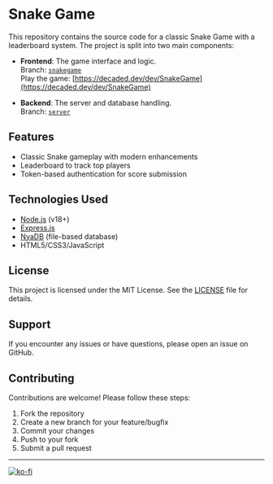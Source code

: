 # Snake Game

This repository contains the source code for a classic Snake Game with a leaderboard system. The project is split into two main components:

- **Frontend**: The game interface and logic.  
  Branch: [`snakegame`](https://github.com/Decaded/SnakeGame/tree/snakegame)  
  Play the game: [https://decaded.dev/dev/SnakeGame](https://decaded.dev/dev/SnakeGame)

- **Backend**: The server and database handling.  
  Branch: [`server`](https://github.com/Decaded/SnakeGame/tree/server)

## Features

- Classic Snake gameplay with modern enhancements
- Leaderboard to track top players
- Token-based authentication for score submission

## Technologies Used

- [Node.js](https://nodejs.org/) (v18+)
- [Express.js](https://expressjs.com/)
- [NyaDB](https://github.com/Decaded/NyaDB) (file-based database)
- HTML5/CSS3/JavaScript

## License

This project is licensed under the MIT License. See the [LICENSE](LICENSE.md) file for details.

## Support

If you encounter any issues or have questions, please open an issue on GitHub.

## Contributing

Contributions are welcome! Please follow these steps:

1. Fork the repository
2. Create a new branch for your feature/bugfix
3. Commit your changes
4. Push to your fork
5. Submit a pull request

---

[![ko-fi](https://ko-fi.com/img/githubbutton_sm.svg)](https://ko-fi.com/L3L02XV6J)
